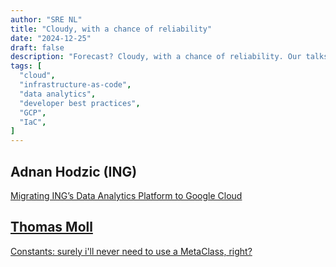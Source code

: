 ```yaml
---
author: "SRE NL"
title: "Cloudy, with a chance of reliability"
date: "2024-12-25"
draft: false
description: "Forecast? Cloudy, with a chance of reliability. Our talks will cover a cloud migration story of a Data analytics platform, and developer best practices applied to infrastructure-as-code"
tags: [
  "cloud",
  "infrastructure-as-code",
  "data analytics",
  "developer best practices",
  "GCP",
  "IaC",
]
---
```


## Adnan Hodzic (ING)

[Migrating ING’s Data Analytics Platform to Google Cloud](./files/ing-data-analytics-migration.pdf)

## [Thomas Moll](https://moll.dev/slides/magic/)

[Constants: surely i'll never need to use a MetaClass, right?](./files/magic-values.pdf)
